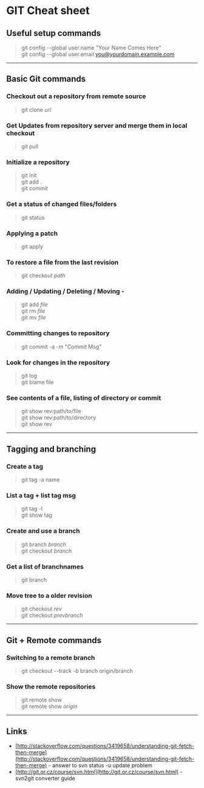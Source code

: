 GIT Cheat sheet
===============

## Useful setup commands
> git config --global user.name "Your Name Comes Here"  
> git config --global user.email you@yourdomain.example.com 

***

## Basic Git commands

### Checkout out a repository from remote source
> git clone *url*  

### Get Updates from repository server and merge them in local checkout
> git pull  

### Initialize a repository
> git init  
> git add .  
> git commit  

### Get a status of changed files/folders
> git status  

### Applying a patch
> git apply  

### To restore a file from the last revision
> git checkout *path*  

### Adding / Updating / Deleting / Moving -
> git add *file*  
> git rm *file*  
> git mv *file*  

### Committing changes to repository
> git commit -a -m "Commit Msg"  

### Look for changes in the repository
> git log  
> git blame file  
	
### See contents of a file, listing of directory or commit
> git show rev:path/to/file  
> git show rev:path/to/directory  
> git show rev  

***

## Tagging and branching

### Create a tag
> git tag -a name  
	
### List a tag + list tag msg
> git tag -l  
> git show tag  
	
### Create and use a branch
> git branch *branch*  
> git checkout *branch*  

### Get a list of branchnames
> git branch  

### Move tree to a older revision
> git checkout *rev*  
> git checkout *prevbranch*  

***

## Git + Remote commands

### Switching to a remote branch
> git checkout --track -b branch origin/branch  

### Show the remote repositories
> git remote show  
> git remote show *origin*  

***


## Links
* [http://stackoverflow.com/questions/3419658/understanding-git-fetch-then-merge](http://stackoverflow.com/questions/3419658/understanding-git-fetch-then-merge) - answer to svn status -u update problem   
* [http://git.or.cz/course/svn.html](http://git.or.cz/course/svn.html) - svn2git converter guide  
